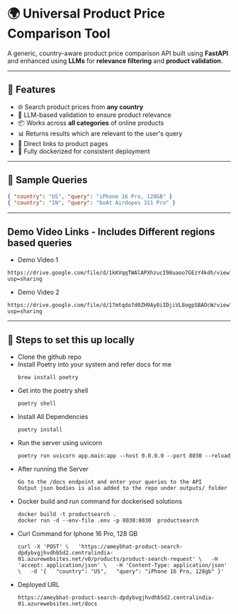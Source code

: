# 🌍 Universal Product Price Comparison Tool

A generic, country-aware product price comparison API built using **FastAPI** and enhanced using **LLMs** for **relevance filtering** and **product validation**.

---

## 🚀 Features

- 🌐 Search product prices from **any country**
- 🧠 LLM-based validation to ensure product relevance
- 📦 Works across **all categories** of online products
- 📊 Returns results which are relevant to the user's query
- 🔗 Direct links to product pages
- 🐳 Fully dockerized for consistent deployment

---

## 🧾 Sample Queries

```json
{ "country": "US", "query": "iPhone 16 Pro, 128GB" }
{ "country": "IN", "query": "boAt Airdopes 311 Pro" }
```

---

## Demo Video Links - Includes Different regions based queries

- Demo Video 1
```
https://drive.google.com/file/d/1kKVqqTWAlAPXhzucI98uaoo7GEzY4kdh/view?usp=sharing
```

- Demo Video 2
```
https://drive.google.com/file/d/17mtqdo7d0ZH9Ay0iIDjiVL8ogpSBAOcW/view?usp=sharing
```

---

## 🧾 Steps to set this up locally

- Clone the github repo 
- Install Poetry into your system and refer docs for me
    ```
    brew install poetry
    ```
- Get into the poetry shell 
    ```
    poetry shell
    ```
- Install All Dependencies
    ```
    poetry install
    ```
- Run the server using uvicorn
    ```
    poetry run uvicorn app.main:app --host 0.0.0.0 --port 8030 --reload
    ```
- After running the Server
    ```
    Go to the /docs endpoint and enter your queries to the API
    Output json bodies is also added to the repo under outputs/ folder
    ```
- Docker build and run command for dockerised solutions
    ```
    docker build -t productsearch .
    docker run -d --env-file .env -p 8030:8030  productsearch 
    ```
- Curl Command for Iphone 16 Pro, 128 GB
    ```
    curl -X 'POST' \   'https://ameybhat-product-search-dpdybvgjhvdhb5d2.centralindia-01.azurewebsites.net/v0/products/product-search-request' \   -H 'accept: application/json' \   -H 'Content-Type: application/json' \   -d '{   "country": "US",   "query": "iPhone 16 Pro, 128gb" }'
    ```
- Deployed URL
    ```
    https://ameybhat-product-search-dpdybvgjhvdhb5d2.centralindia-01.azurewebsites.net/docs
    ```
